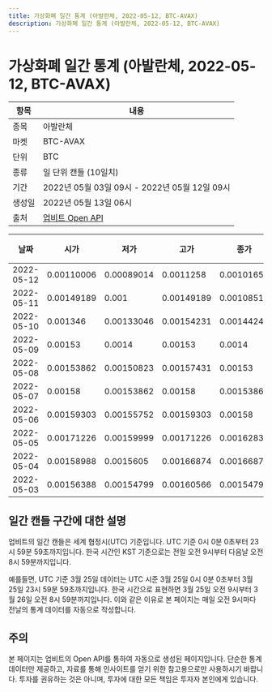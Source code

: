 ```yaml
---
title: 가상화폐 일간 통계 (아발란체, 2022-05-12, BTC-AVAX)
description: 가상화폐 일간 통계 (아발란체, 2022-05-12, BTC-AVAX)
---
```



가상화폐 일간 통계 (아발란체, 2022-05-12, BTC-AVAX)
===

|항목|내용|
|--|--|
|종목|아발란체|
|마켓|BTC-AVAX|
|단위|BTC|
|종류|일 단위 캔들 (10일치)|
|기간|2022년 05월 03일 09시 - 2022년 05월 12일 09시|
|생성일|2022년 05월 13일 06시|
|출처|[업비트 Open API](https://docs.upbit.com)|


|날짜|시가|저가|고가|종가|비고|
|--|--|--|--|--|--|
|2022-05-12|0.00110006|0.00089014|0.0011258|0.00101658|    |
|2022-05-11|0.00149189|0.001|0.00149189|0.00108518|    |
|2022-05-10|0.001346|0.00133046|0.00154231|0.00144244|    |
|2022-05-09|0.00153|0.0014|0.00153|0.0014|    |
|2022-05-08|0.00153862|0.00150823|0.00157431|0.00153|    |
|2022-05-07|0.00158|0.00153862|0.00158|0.00153862|    |
|2022-05-06|0.00159303|0.00155752|0.00159303|0.00158|    |
|2022-05-05|0.00171226|0.00159999|0.00171226|0.00162834|    |
|2022-05-04|0.00158988|0.0015605|0.00166874|0.00166873|    |
|2022-05-03|0.00156388|0.00154799|0.00160566|0.00154799|    |


일간 캔들 구간에 대한 설명
---


업비트의 일간 캔들은 세계 협정시(UTC) 기준입니다. 
UTC 기준 0시 0분 0초부터 23시 59분 59초까지입니다. 
한국 시간인 KST 기준으로는 전일 오전 9시부터 다음날 오전 8시 59분까지입니다. 


예를들면, UTC 기준 3월 25일 데이터는 UTC 시준 3월 25일 0시 0분 0초부터 3월 25일 23시 59분 59초까지입니다. 
한국 시간으로 표현하면 3월 25일 오전 9시부터 3월 26일 오전 8시 59분까지입니다. 
이와 같은 이유로 본 페이지는 매일 오전 9시마다 전날의 통계 데이터를 자동으로 작성합니다. 


주의
---


본 페이지는 업비트의 Open API를 통하여 자동으로 생성된 페이지입니다. 
단순한 통계 데이터만 제공하고, 자료를 통해 인사이트를 얻기 위한 참고용으로만 사용하시기 바랍니다. 
투자를 권유하는 것은 아니며, 투자에 대한 모든 책임은 투자자 본인에게 있습니다. 
